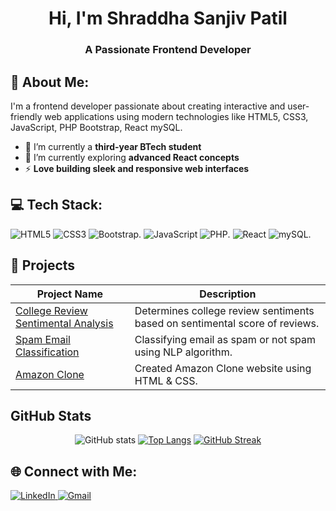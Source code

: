 <h1 align="center">Hi, I'm Shraddha Sanjiv Patil</h1>
 <h3 align="center">A Passionate Frontend Developer</h3>
 
 ## 💫 About Me:
 I'm a frontend developer passionate about creating interactive and user-friendly web applications using modern technologies like HTML5, CSS3, JavaScript, PHP  Bootstrap, React mySQL.
 
 - 🔭 I’m currently a **third-year BTech student**  
 - 🌱 I’m currently exploring **advanced React concepts**  
 - ⚡ **Love building sleek and responsive web interfaces** 
 
 ## 💻 Tech Stack:
 ![HTML5](https://img.shields.io/badge/html-%23E34F26.svg?&style=for-the-badge&logo=html5&logoColor=white)
 ![CSS3](https://img.shields.io/badge/css-%231572B6.svg?&style=for-the-badge&logo=css3&logoColor=white)
 ![Bootstrap](https://img.shields.io/badge/bootstrap-%2320232a.svg?style=for-the-badge&logo=bootstrap&logoColor=%2361DAFB).
 ![JavaScript](https://img.shields.io/badge/javascript-%23323330.svg?style=for-the-badge&logo=javascript&logoColor=%23F7DF1E)
 ![PHP](https://img.shields.io/badge/php-%2320232a.svg?style=for-the-badge&logo=php&logoColor=%2361DAFB).
 ![React](https://img.shields.io/badge/react-%2320232a.svg?style=for-the-badge&logo=react&logoColor=%2361DAFB)
 ![mySQL](https://img.shields.io/badge/mysql-%2320232a.svg?style=for-the-badge&logo=mysql&logoColor=%2361DAFB).
 
 ## 🚀 Projects
 
 | Project Name | Description |
 |-------------|-------------|
 | [College Review Sentimental Analysis](https://github.com/gauravborse2004/College-Review-Sentimental-Analysis-using-ML) | Determines college review sentiments based on sentimental score of reviews. |
 | [Spam Email Classification](https://github.com/gauravborse2004/Spam-Mail-Classification-using-NLP-and-ML-Gaurav-S-Borse) | Classifying email as spam or not spam using NLP algorithm. |
 | [Amazon Clone](https://github.com/gauravborse2004/Amazon-Clone-using-HTML-CSS) | Created Amazon Clone website using HTML & CSS. |
 
 ## GitHub Stats
 
 <div align="center">
 
 ![GitHub stats](https://github-readme-stats.vercel.app/api?username=shraddhapatil2603&show_icons=true&&theme=algolia&rank_icon=github)
 [![Top Langs](https://github-readme-stats.vercel.app/api/top-langs/?username=shraddhapatil2603&layout=compact&theme=algolia)](https://github.com/thejuskrishnan/github-readme-stats)
 [![GitHub Streak](https://github-readme-streak-stats.herokuapp.com?user=shraddhapatil2603&theme=algolia&card_width=495)](https://git.io/streak-stats)
 
 </div>
 
 ## 🌐 Connect with Me:
 <p align="left">
   <a href="https://www.linkedin.com/in/shraddha-sanjiv-patil-6991a228a/" target="_blank">
     <img src="https://img.shields.io/badge/LinkedIn-%230077B5.svg?style=for-the-badge&logo=linkedin&logoColor=white" alt="LinkedIn">
   </a>
   <a href="mailto:shraddhaspatil2003@gmail.com">
     <img src="https://img.shields.io/badge/Gmail-D14836?style=for-the-badge&logo=gmail&logoColor=white" alt="Gmail">
   </a>
 </p>
